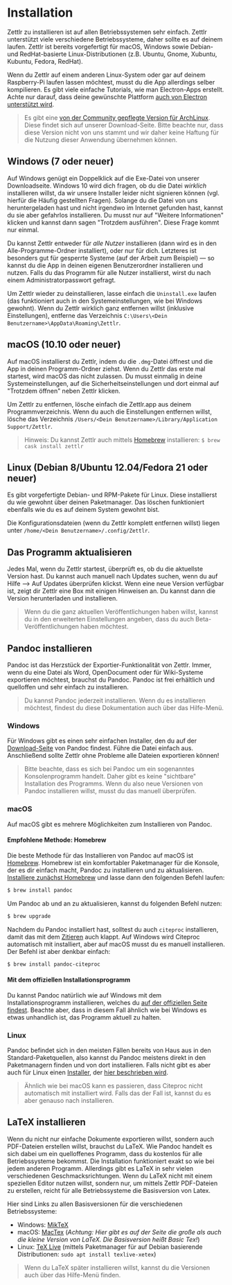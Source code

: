 # Installation

Zettlr zu installieren ist auf allen Betriebssystemen sehr einfach. Zettlr unterstützt viele verschiedene Betriebssysteme, daher sollte es auf deinem laufen. Zettlr ist bereits vorgefertigt für macOS, Windows sowie Debian- und RedHat-basierte Linux-Distributionen (z.B. Ubuntu, Gnome, Xubuntu, Kubuntu, Fedora, RedHat).

Wenn du Zettlr auf einem anderen Linux-System oder gar auf deinem Raspberry-Pi laufen lassen möchtest, musst du die App allerdings selber kompilieren. Es gibt viele einfache Tutorials, wie man Electron-Apps erstellt. Achte nur darauf, dass deine gewünschte Plattform [auch von Electron unterstützt wird](https://github.com/electron/electron/blob/master/docs/tutorial/support.md).

> Es gibt eine [von der Community gepflegte Version für ArchLinux](https://aur.archlinux.org/packages/zettlr-bin/). Diese findet sich auf unserer Download-Seite. Bitte beachte nur, dass diese Version nicht von uns stammt und wir daher keine Haftung für die Nutzung dieser Anwendung übernehmen können.

## Windows (7 oder neuer)

Auf Windows genügt ein Doppelklick auf die Exe-Datei von unserer Downloadseite. Windows 10 wird dich fragen, ob du die Datei _wirklich_ installieren willst, da wir unsere Installer leider nicht signieren können (vgl. hierfür die Häufig gestellten Fragen). Solange du die Datei von uns heruntergeladen hast und nicht irgendwo im Internet gefunden hast, kannst du sie aber gefahrlos installieren. Du musst nur auf "Weitere Informationen" klicken und kannst dann sagen "Trotzdem ausführen". Diese Frage kommt nur einmal.

Du kannst Zettlr entweder für _alle Nutzer_ installieren (dann wird es in den Alle-Programme-Ordner installiert), oder nur für dich. Letzteres ist besonders gut für gesperrte Systeme (auf der Arbeit zum Beispiel) — so kannst du die App in deinen eigenen Benutzerordner installieren und nutzen. Falls du das Programm für alle Nutzer installierst, wirst du nach einem Administratorpasswort gefragt.

Um Zettlr wieder zu deinstallieren, lasse einfach die `Uninstall.exe` laufen (das funktioniert auch in den Systemeinstellungen, wie bei Windows gewohnt). Wenn du Zettlr wirklich ganz entfernen willst (inklusive Einstellungen), entferne das Verzeichnis `C:\Users\<Dein Benutzername>\AppData\Roaming\Zettlr`.

## macOS (10.10 oder neuer)

Auf macOS installierst du Zettlr, indem du die `.dmg`-Datei öffnest und die App in deinen Programm-Ordner ziehst. Wenn du Zettlr das erste mal startest, wird macOS das nicht zulassen. Du musst einmalig in deine Systemeinstellungen, auf die Sicherheitseinstellungen und dort einmal auf "Trotzdem öffnen" neben Zettlr klicken.

Um Zettlr zu entfernen, lösche einfach die Zettlr.app aus deinem Programmverzeichnis. Wenn du auch die Einstellungen entfernen willst, lösche das Verzeichnis `/Users/<Dein Benutzername>/Library/Application Support/Zettlr`.

> Hinweis: Du kannst Zettlr auch mittels [Homebrew](https://formulae.brew.sh/cask/zettlr) installieren: `$ brew cask install zettlr`

## Linux (Debian 8/Ubuntu 12.04/Fedora 21 oder neuer)

Es gibt vorgefertigte Debian- und RPM-Pakete für Linux. Diese installierst du wie gewohnt über deinen Paketmanager. Das löschen funktioniert ebenfalls wie du es auf deinem System gewohnt bist.

Die Konfigurationsdateien (wenn du Zettlr komplett entfernen willst) liegen unter `/home/<Dein Benutzername>/.config/Zettlr`.

## Das Programm aktualisieren

Jedes Mal, wenn du Zettlr startest, überprüft es, ob du die aktuellste Version hast. Du kannst auch manuell nach Updates suchen, wenn du auf Hilfe --> Auf Updates überprüfen klickst. Wenn eine neue Version verfügbar ist, zeigt dir Zettlr eine Box mit einigen Hinweisen an. Du kannst dann die Version herunterladen und installieren.

> Wenn du die ganz aktuellen Veröffentlichungen haben willst, kannst du in den erweiterten Einstellungen angeben, dass du auch Beta-Veröffentlichungen haben möchtest.

## Pandoc installieren

Pandoc ist das Herzstück der Exportier-Funktionalität von Zettlr. Immer, wenn du eine Datei als Word, OpenDocument oder für Wiki-Systeme exportieren möchtest, brauchst du Pandoc. Pandoc ist frei erhältlich und quelloffen und sehr einfach zu installieren.

> Du kannst Pandoc jederzeit installieren. Wenn du es installieren möchtest, findest du diese Dokumentation auch über das Hilfe-Menü.

### Windows

Für Windows gibt es einen sehr einfachen Installer, den du auf der [Download-Seite](https://github.com/jgm/pandoc/releases/latest) von Pandoc findest. Führe die Datei einfach aus. Anschließend sollte Zettlr ohne Probleme alle Dateien exportieren können!

> Bitte beachte, dass es sich bei Pandoc um ein sogenanntes Konsolenprogramm handelt. Daher gibt es keine "sichtbare" Installation des Programms. Wenn du also neue Versionen von Pandoc installieren willst, musst du das manuell überprüfen.

### macOS

Auf macOS gibt es mehrere Möglichkeiten zum Installieren von Pandoc.

#### Empfohlene Methode: Homebrew

Die beste Methode für das Installieren von Pandoc auf macOS ist [Homebrew](https://brew.sh/). Homebrew ist ein komfortabler Paketmanager für die Konsole, der es dir einfach macht, Pandoc zu installieren und zu aktualisieren. [Installiere zunächst Homebrew](https://brew.sh/) und lasse dann den folgenden Befehl laufen:

```bash
$ brew install pandoc
```

Um Pandoc ab und an zu aktualisieren, kannst du folgenden Befehl nutzen:

```bash
$ brew upgrade
```

Nachdem du Pandoc installiert hast, solltest du auch `citeproc` installieren, damit das mit dem [Zitieren](academic/citations.md) auch klappt. Auf Windows wird Citeproc automatisch mit installiert, aber auf macOS musst du es manuell installieren. Der Befehl ist aber denkbar einfach:

```bash
$ brew install pandoc-citeproc
```

#### Mit dem offiziellen Installationsprogramm

Du kannst Pandoc natürlich wie auf Windows mit dem Installationsprogramm installieren, welches du [auf der offiziellen Seite findest](https://github.com/jgm/pandoc/releases/latest). Beachte aber, dass in diesem Fall ähnlich wie bei Windows es etwas unhandlich ist, das Programm aktuell zu halten.

### Linux

Pandoc befindet sich in den meisten Fällen bereits von Haus aus in den Standard-Paketquellen, also kannst du Pandoc meistens direkt in den Paketmanagern finden und von dort installieren. Falls nicht gibt es aber auch für Linux einen [Installer](https://github.com/jgm/pandoc/releases/latest), der [hier beschrieben wird](https://pandoc.org/installing.html).

> Ähnlich wie bei macOS kann es passieren, dass Citeproc nicht automatisch mit installiert wird. Falls das der Fall ist, kannst du es aber genauso nach installieren.

## LaTeX installieren

Wenn du nicht nur einfache Dokumente exportieren willst, sondern auch PDF-Dateien erstellen willst, brauchst du LaTeX. Wie Pandoc handelt es sich dabei um ein quelloffenes Programm, dass du kostenlos für alle Betriebssysteme bekommst. Die Installation funktioniert exakt so wie bei jedem anderen Programm. Allerdings gibt es LaTeX in sehr vielen verschiedenen Geschmacksrichtungen. Wenn du LaTeX nicht mit einem speziellen Editor nutzen willst, sondern nur, um mittels Zettlr PDF-Dateien zu erstellen, reicht für alle Betriebssysteme die Basisversion von Latex.

Hier sind Links zu allen Basisversionen für die verschiedenen Betriebssysteme:

- Windows: [MikTeX](https://miktex.org/download)
- macOS: [MacTex](https://www.tug.org/mactex/morepackages.html) (_Achtung: Hier gibt es auf der Seite die große als auch die kleine Version von LaTeX. Die Basisversion heißt Basic Tex!_)
- Linux: [TeX Live](https://www.tug.org/texlive/) (mittels Paketmanager für auf Debian basierende Distributionen: `sudo apt install texlive-xetex`)

> Wenn du LaTeX später installieren willst, kannst du die Versionen auch über das Hilfe-Menü finden.
